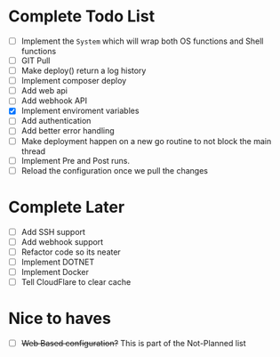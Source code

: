 # Complete Todo List

- [ ] Implement the `System` which will wrap both OS functions and Shell functions
- [ ] GIT Pull
- [ ] Make deploy() return a log history
- [ ] Implement composer deploy
- [ ] Add web api
- [ ] Add webhook API
- [x] Implement enviroment variables
- [ ] Add authentication
- [ ] Add better error handling
- [ ] Make deployment happen on a new go routine to not block the main thread
- [ ] Implement Pre and Post runs.
- [ ] Reload the configuration once we pull the changes

# Complete Later
- [ ] Add SSH support
- [ ] Add webhook support
- [ ] Refactor code so its neater
- [ ] Implement DOTNET
- [ ] Implement Docker
- [ ] Tell CloudFlare to clear cache

# Nice to haves
- [ ] ~~Web Based configuration?~~ This is part of the Not-Planned list